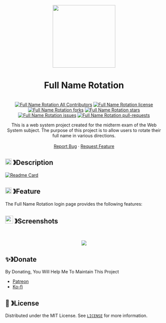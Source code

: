 <p align="center">
  <img src="https://cdn.discordapp.com/attachments/1045298870533509130/1068425329909174392/egg_-_Copy-modified.png" width="200" height="200">
  <h1 align="center"><b>Full Name Rotation</b></h1>
</p>

<p align="center">
  <a aria-label="Follow PP Namias on Twitter" href="https://twitter.com/PP_Namias" target="_blank"><img alt="" src="https://img.shields.io/badge/Follow%20@PP_Namias-black.svg?style=for-the-badge&logo=Twitter"></a>
  <a aria-label="Follow PP Namias on Github" href="https://github.com/PP-Namias" target="_blank"><img alt="" src="https://img.shields.io/badge/Follow%20@PP_Namias-black.svg?style=for-the-badge&logo=Github"></a>
  <br>
  <a href="https://github.com/PP-Namias/Full-Name-Rotation" target="blank"><img src="https://img.shields.io/badge/all_contributors-1-orange.svg?style=flat-square" alt="Full Name Rotation All Contributors" /></a>
  <a href="https://github.com/PP-Namias/Full-Name-Rotation/blob/master/LICENSE" target="blank"><img src="https://img.shields.io/github/license/PP-Namias/Full-Name-Rotation?style=flat-square" alt="Full Name Rotation license" /></a>
  <a href="https://github.com/PP-Namias/Full-Name-Rotation/fork" target="blank"><img src="https://img.shields.io/github/forks/PP-Namias/Full-Name-Rotation?style=flat-square" alt="Full Name Rotation forks"/></a>
  <a href="https://github.com/PP-Namias/Full-Name-Rotation/stargazers" target="blank"><img src="https://img.shields.io/github/stars/PP-Namias/Full-Name-Rotation?style=flat-square" alt="Full Name Rotation stars"/></a>
  <a href="https://github.com/PP-Namias/Full-Name-Rotation/issues" target="blank"><img src="https://img.shields.io/github/issues/PP-Namias/Full-Name-Rotation?style=flat-square" alt="Full Name Rotation issues"/></a>
  <a href="https://github.com/PP-Namias/Full-Name-Rotation/pulls" target="blank"><img src="https://img.shields.io/github/issues-pr/PP-Namias/Full-Name-Rotation?style=flat-square" alt="Full Name Rotation pull-requests"/></a>
  <p align="center">
    This is a web system project created for the midterm exam of the Web System subject. The purpose of this project is to allow users to rotate their full name in various directions.
    <br />
    <br />
    <a href="https://github.com/PP-Namias/Full-Name-Rotation/issues">Report Bug</a>
    ·
    <a href="https://github.com/PP-Namias/Full-Name-Rotation/issues">Request Feature</a>
  </p>
</p>

<!-- ABOUT THE PROJECT -->
## <img src="https://cdn.discordapp.com/emojis/859424401186095114.png" width="20px" height="20px"> 》Description
[![Readme Card](https://github-readme-stats.vercel.app/api/pin/?username=PP-Namias&repo=Full-Name-Rotation&theme=tokyonight&show_owner=true&hide_border=true)](https://github.com/PP-Namias/Full-Name-Rotation)

## <img src="https://cdn.discordapp.com/emojis/852881450667081728.gif" width="20px" height="20px"> 》Feature
The Full Name Rotation login page provides the following features:


## <img src="https://cdn.discordapp.com/emojis/1028680849195020308.png" width="25px" height="25px"> 》Screenshots
<br />
<p align="center">
  <a href="https://github.com/PP-Namias/Full-Name-Rotation">
    <img src="./assets/UCC_Student_Portal.png">
  </a>
</p>

## ✨》Donate
By Donating, You Will Help Me To Maintain This Project 
- [Patreon](https://www.patreon.com/PP_Namias)
- [Ko-fi](https://ko-fi.com/PP_Namias)

## 🔐 》License
Distributed under the MIT License. See [`LICENSE`](https://github.com/PP-Namias/Full-Name-Rotation/blob/main/LICENSE) for more information.
